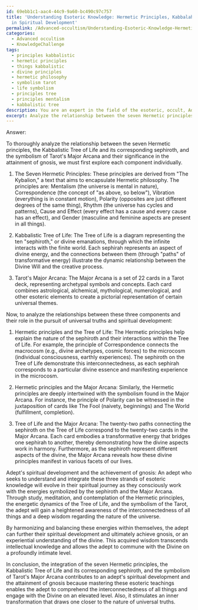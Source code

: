 ```yaml
---
id: 69ebb1c1-aac4-44c9-9a60-bc490c97c757
title: 'Understanding Esoteric Knowledge: Hermetic Principles, Kabbalah & Tarot Symbolism
  in Spiritual Development'
permalink: /Advanced-occultism/Understanding-Esoteric-Knowledge-Hermetic-Principles-Kabbalah-Tarot-Symbolism-in-Spiritual-Developme/
categories:
  - Advanced occultism
  - KnowledgeChallenge
tags:
  - principles kabbalistic
  - hermetic principles
  - things kabbalistic
  - divine principles
  - hermetic philosophy
  - symbolism tarot
  - life symbolism
  - principles tree
  - principles mentalism
  - kabbalistic tree
description: You are an expert in the field of the esoteric, occult, Advanced occultism and Education. You are a writer of tests, challenges, books and deep knowledge on Advanced occultism for initiates and students to gain deep insights and understanding from. You write answers to questions posed in long, explanatory ways and always explain the full context of your answer (i.e., related concepts, formulas, examples, or history), as well as the step-by-step thinking process you take to answer the challenges. Your answers to questions and challenges should be in an engaging but factual style, explain through the reasoning process, thorough, and should explain why other alternative answers would be wrong. Summarize the key themes, ideas, and conclusions at the end.
excerpt: Analyze the relationship between the seven Hermetic principles, the Kabbalistic Tree of Life and its corresponding sephiroth, and the symbolism of Tarot's Major Arcana in revealing the nature of universal truths; discuss how the integration of these three strands contributes to an adept's spiritual development and the achievement of gnosis.
---
```

Answer:

To thoroughly analyze the relationship between the seven Hermetic principles, the Kabbalistic Tree of Life and its corresponding sephiroth, and the symbolism of Tarot's Major Arcana and their significance in the attainment of gnosis, we must first explore each component individually.

1. The Seven Hermetic Principles: These principles are derived from "The Kybalion," a text that aims to encapsulate Hermetic philosophy. The principles are: Mentalism (the universe is mental in nature), Correspondence (the concept of "as above, so below"), Vibration (everything is in constant motion), Polarity (opposites are just different degrees of the same thing), Rhythm (the universe has cycles and patterns), Cause and Effect (every effect has a cause and every cause has an effect), and Gender (masculine and feminine aspects are present in all things).

2. Kabbalistic Tree of Life: The Tree of Life is a diagram representing the ten "sephiroth," or divine emanations, through which the infinite interacts with the finite world. Each sephirah represents an aspect of divine energy, and the connections between them (through "paths" of transformative energy) illustrate the dynamic relationship between the Divine Will and the creative process.

3. Tarot's Major Arcana: The Major Arcana is a set of 22 cards in a Tarot deck, representing archetypal symbols and concepts. Each card combines astrological, alchemical, mythological, numerological, and other esoteric elements to create a pictorial representation of certain universal themes.

Now, to analyze the relationships between these three components and their role in the pursuit of universal truths and spiritual development:

1. Hermetic principles and the Tree of Life: The Hermetic principles help explain the nature of the sephiroth and their interactions within the Tree of Life. For example, the principle of Correspondence connects the macrocosm (e.g., divine archetypes, cosmic forces) to the microcosm (individual consciousness, earthly experiences). The sephiroth on the Tree of Life demonstrate this interconnectedness, as each sephirah corresponds to a particular divine essence and manifesting experience in the microcosm.

2. Hermetic principles and the Major Arcana: Similarly, the Hermetic principles are deeply intertwined with the symbolism found in the Major Arcana. For instance, the principle of Polarity can be witnessed in the juxtaposition of cards like The Fool (naivety, beginnings) and The World (fulfillment, completion).

3. Tree of Life and the Major Arcana: The twenty-two paths connecting the sephiroth on the Tree of Life correspond to the twenty-two cards in the Major Arcana. Each card embodies a transformative energy that bridges one sephirah to another, thereby demonstrating how the divine aspects work in harmony. Furthermore, as the sephiroth represent different aspects of the divine, the Major Arcana reveals how these divine principles manifest in various facets of our lives.

Adept's spiritual development and the achievement of gnosis: An adept who seeks to understand and integrate these three strands of esoteric knowledge will evolve in their spiritual journey as they consciously work with the energies symbolized by the sephiroth and the Major Arcana. Through study, meditation, and contemplation of the Hermetic principles, the energetic dynamics of the Tree of Life, and the symbolism of the Tarot, the adept will gain a heightened awareness of the interconnectedness of all things and a deep wisdom regarding the nature of the universe.

By harmonizing and balancing these energies within themselves, the adept can further their spiritual development and ultimately achieve gnosis, or an experiential understanding of the divine. This acquired wisdom transcends intellectual knowledge and allows the adept to commune with the Divine on a profoundly intimate level.

In conclusion, the integration of the seven Hermetic principles, the Kabbalistic Tree of Life and its corresponding sephiroth, and the symbolism of Tarot's Major Arcana contributes to an adept's spiritual development and the attainment of gnosis because mastering these esoteric teachings enables the adept to comprehend the interconnectedness of all things and engage with the Divine on an elevated level. Also, it stimulates an inner transformation that draws one closer to the nature of universal truths.
